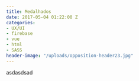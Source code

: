 ```yaml
---
title: Medalhados
date: 2017-05-04 01:22:00 Z
categories:
- UX/UI
- firebase
- vue
- html
- SASS
header-image: "/uploads/opposition-header23.jpg"
---
```


asdasdsad